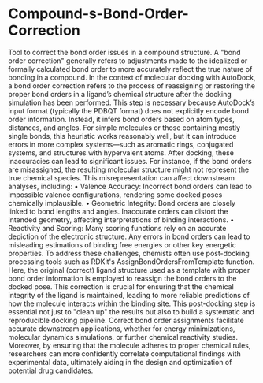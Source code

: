 # Compound-s-Bond-Order-Correction
Tool to correct the bond order issues in a compound structure.
A "bond order correction" generally refers to adjustments made to the idealized or formally calculated bond order to more accurately reflect the true nature of bonding in a compound.
In the context of molecular docking with AutoDock, a bond order correction refers to the process of reassigning or restoring the proper bond orders in a ligand’s chemical structure after the docking simulation has been performed. This step is necessary because AutoDock’s input format (typically the PDBQT format) does not explicitly encode bond order information. Instead, it infers bond orders based on atom types, distances, and angles. For simple molecules or those containing mostly single bonds, this heuristic works reasonably well, but it can introduce errors in more complex systems—such as aromatic rings, conjugated systems, and structures with hypervalent atoms.
After docking, these inaccuracies can lead to significant issues. For instance, if the bond orders are misassigned, the resulting molecular structure might not represent the true chemical species. This misrepresentation can affect downstream analyses, including:
	• Valence Accuracy: Incorrect bond orders can lead to impossible valence configurations, rendering some docked poses chemically implausible.
	• Geometric Integrity: Bond orders are closely linked to bond lengths and angles. Inaccurate orders can distort the intended geometry, affecting interpretations of binding interactions.
	• Reactivity and Scoring: Many scoring functions rely on an accurate depiction of the electronic structure. Any errors in bond orders can lead to misleading estimations of binding free energies or other key energetic properties.
To address these challenges, chemists often use post-docking processing tools such as RDKit's AssignBondOrdersFromTemplate function. Here, the original (correct) ligand structure used as a template with proper bond order information is employed to reassign the bond orders to the docked pose. This correction is crucial for ensuring that the chemical integrity of the ligand is maintained, leading to more reliable predictions of how the molecule interacts within the binding site.
This post-docking step is essential not just to "clean up" the results but also to build a systematic and reproducible docking pipeline. Correct bond order assignments facilitate accurate downstream applications, whether for energy minimizations, molecular dynamics simulations, or further chemical reactivity studies. Moreover, by ensuring that the molecule adheres to proper chemical rules, researchers can more confidently correlate computational findings with experimental data, ultimately aiding in the design and optimization of potential drug candidates.
